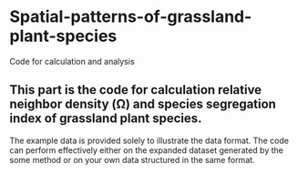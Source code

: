 # Spatial-patterns-of-grassland-plant-species
Code for calculation and analysis
## This part is the code for calculation relative neighbor density (Ω) and species segregation index of grassland plant species.
The example data is provided solely to illustrate the data format. The code can perform effectively either on the expanded dataset generated by the some method or on your own data structured in the same format.
